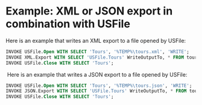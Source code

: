 # Example: XML or JSON export in combination with USFile

Here is an example that writes an XML export to a file opened by USFile:

```sql
INVOKE USFile.Open WITH SELECT 'Tours', '%TEMP%\tours.xml', 'WRITE';
INVOKE XML.Export WITH SELECT 'USFile.Tours' WriteOutputTo, * FROM tours;
INVOKE USFile.Close WITH SELECT 'Tours';

```

 Here is an example that writes a JSON export to a file opened by USFile:

```sql
INVOKE USFile.Open WITH SELECT 'Tours', '%TEMP%\tours.json', 'WRITE';
INVOKE JSON.Export WITH SELECT 'USFile.Tours' WriteOutputTo, * FROM tours;
INVOKE USFile.Close WITH SELECT 'Tours';

```

 